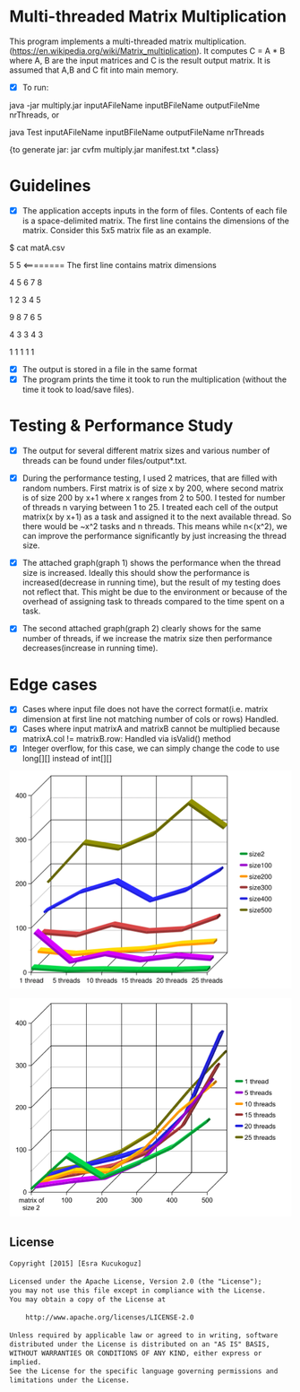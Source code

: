 # Multi-threaded Matrix Multiplication

This program implements a multi-threaded matrix multiplication. (https://en.wikipedia.org/wiki/Matrix_multiplication).
It computes C = A * B where A, B are the input matrices and C is the result output matrix. It is assumed that A,B and C fit into main memory.
* [x] To run:

java -jar multiply.jar inputAFileName inputBFileName outputFileNme nrThreads, or

java Test inputAFileName inputBFileName outputFileName nrThreads

{to generate jar: jar cvfm multiply.jar manifest.txt *.class}

# Guidelines
* [x] The application accepts inputs in the form of files. Contents of each file is a space-delimited matrix. The first line contains the dimensions of the matrix. Consider this 5x5 matrix file as an example. 

$ cat matA.csv

5 5              <======== The first line contains matrix dimensions

4 5 6 7 8

1 2 3 4 5

9 8 7 6 5

4 3 3 4 3

1 1 1 1 1

* [x] The output is stored in a file in the same format
* [x] The program prints the time it took to run the multiplication (without the time it took to load/save files).

# Testing & Performance Study

* [x] The output for several different matrix sizes and various number of threads can be found under files/output*.txt.

* [x] During the performance testing, I used 2 matrices, that are filled with random numbers. First matrix is of size x by 200, where second matrix is of size 200 by x+1 where x ranges from 2 to 500. I tested for number of threads n varying between 1 to 25. I treated each cell of the output matrix(x by x+1) as a task and assigned it to the next available thread. So there would be ~x^2 tasks and n threads. This means while n<(x^2), we can improve the performance significantly by just increasing the thread size.

* [x] The attached graph(graph 1) shows the performance when the thread size is increased. Ideally this should show the performance is increased(decrease in running time), but the result of my testing does not reflect that. This might be due to the environment or because of the overhead of assigning task to threads compared to the time spent on a task. 

* [x] The second attached graph(graph 2) clearly shows for the same number of threads, if we increase the matrix size then performance decreases(increase in running time).

# Edge cases

* [x] Cases where input file does not have the correct format(i.e. matrix dimension at first line not matching number of cols or rows) Handled.
* [x] Cases where input matrixA and matrixB cannot be multiplied because matrixA.col != matrixB.row: Handled via isValid() method
* [x] Integer overflow, for this case, we can simply change the code to use long[][] instead of int[][]

![alt tag](https://github.com/esrako/Matrix-Multiplication/blob/master/files/graph1.png)

![alt tag](https://github.com/esrako/Matrix-Multiplication/blob/master/files/graph2.png)

## License

    Copyright [2015] [Esra Kucukoguz]

    Licensed under the Apache License, Version 2.0 (the "License");
    you may not use this file except in compliance with the License.
    You may obtain a copy of the License at

        http://www.apache.org/licenses/LICENSE-2.0

    Unless required by applicable law or agreed to in writing, software
    distributed under the License is distributed on an "AS IS" BASIS,
    WITHOUT WARRANTIES OR CONDITIONS OF ANY KIND, either express or implied.
    See the License for the specific language governing permissions and
    limitations under the License.

